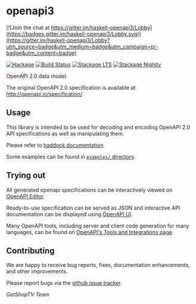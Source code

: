 # openapi3

[![Join the chat at https://gitter.im/haskell-openapi3/Lobby](https://badges.gitter.im/haskell-openapi3/Lobby.svg)](https://gitter.im/haskell-openapi3/Lobby?utm_source=badge&utm_medium=badge&utm_campaign=pr-badge&utm_content=badge)

[![Hackage](https://img.shields.io/hackage/v/openapi3.svg)](http://hackage.haskell.org/package/openapi3)
[![Build Status](https://travis-ci.org/GetShopTV/openapi3.svg?branch=master)](https://travis-ci.org/GetShopTV/openapi3)
[![Stackage LTS](http://stackage.org/package/openapi3/badge/lts)](http://stackage.org/lts/package/openapi3)
[![Stackage Nightly](http://stackage.org/package/openapi3/badge/nightly)](http://stackage.org/nightly/package/openapi3)

OpenAPI 2.0 data model.

The original OpenAPI 2.0 specification is available at http://openapi.io/specification/.

## Usage

This library is intended to be used for decoding and encoding OpenAPI 2.0 API specifications as well as manipulating them.

Please refer to [haddock documentation](http://hackage.haskell.org/package/openapi3).

Some examples can be found in [`examples/` directory](/examples).

## Trying out

All generated openapi specifications can be interactively viewed on [OpenAPI Editor](http://editor.openapi.io/).

Ready-to-use specification can be served as JSON and interactive API documentation
can be displayed using [OpenAPI UI](https://github.com/openapi-api/openapi-ui).

Many OpenAPI tools, including server and client code generation for many languages, can be found on
[OpenAPI's Tools and Integrations page](http://openapi.io/open-source-integrations/).

## Contributing

We are happy to receive bug reports, fixes, documentation enhancements, and other improvements.

Please report bugs via the [github issue tracker](https://github.com/GetShopTV/openapi3/issues).

*GetShopTV Team*

